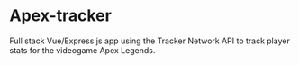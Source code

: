 # Apex-tracker

Full stack Vue/Express.js app using the Tracker Network API to track player stats for the videogame Apex Legends. 

